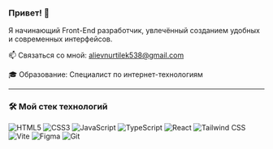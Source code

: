 ### Привет! 👋

Я начинающий Front-End разработчик, увлечённый созданием удобных и современных интерфейсов.  

📫 Связаться со мной: alievnurtilek538@gmail.com

🎓 Образование: Специалист по интернет-технологиям

---

### 🛠️ Мой стек технологий

![HTML5](https://img.shields.io/badge/-HTML5-E34F26?style=flat-square&logo=html5&logoColor=white)
![CSS3](https://img.shields.io/badge/-CSS3-1572B6?style=flat-square&logo=css3&logoColor=white)
![JavaScript](https://img.shields.io/badge/-JAVASCRIPT-F7DF1E?style=flat-square&logo=javascript&logoColor=black)
![TypeScript](https://img.shields.io/badge/-TYPESCRIPT-3178C6?style=flat-square&logo=typescript&logoColor=white)
![React](https://img.shields.io/badge/-REACT-61DAFB?style=flat-square&logo=react&logoColor=black)
![Tailwind CSS](https://img.shields.io/badge/-TAILWIND-06B6D4?style=flat-square&logo=tailwindcss&logoColor=white)
![Vite](https://img.shields.io/badge/-VITE-646CFF?style=flat-square&logo=vite&logoColor=white)
![Figma](https://img.shields.io/badge/-FIGMA-F24E1E?style=flat-square&logo=figma&logoColor=white)
![Git](https://img.shields.io/badge/-GIT-F05032?style=flat-square&logo=git&logoColor=white)



